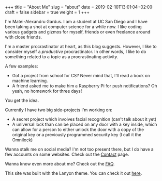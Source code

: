 +++
title = "About Me"
slug = "about"
date = 2019-02-10T13:01:04+02:00
draft = false
sidebar = true
weight = 1
+++

I'm Matei-Alexandru Gardus. I am a student at UC San Diego and I have been
taking a shot at computer science for a while now. I like coding various gadgets
and gizmos for myself, friends or even freelance around with close friends.

I'm a master procrastinator at heart, as this blog suggests. However, I like to
consider myself a *productive* procrastinator. In other words, I like to do
something related to a topic as a procrastinating activity.

A few examples:

* Got a project from school for CS? Never mind that, I'll read a book on machine
  learning.
* A friend asked me to make him a Raspberry Pi for push notifications? Oh yeah,
  no homework for three days!

You get the idea.

Currently I have two big side-projects I'm working on:

* A secret project which involves facial recognition (can't talk about it yet)
* A universal lock than can be placed on any door with a key inside, which can
  allow for a person to either unlock the door with a copy of the original key
  or a previously programmed security key (I call it the Omnilock)

Wanna stalk me on social media? I'm not too present there, but I do have a few
accounts on some websites. Check out the [Contact](/contact) page.

Wanna know even more about me? Check out the [FAQ](/faq).

This site was built with the Lanyon theme. You can check it out
[here](https://github.com/tummychow/lanyon-hugo).
